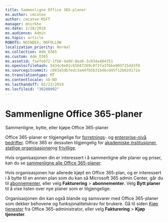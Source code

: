```yaml
---
title: Sammenligne Office 365-planer
ms.author: cmcatee
author: cmcatee-MSFT
manager: mnirkhe
ms.date: 2/28/2018
ms.audience: Admin
ms.topic: article
ROBOTS: NOINDEX, NOFOLLOW
localization_priority: Normal
ms.collection: Adm_O365
ms.custom: Adm_O365
ms.assetid: faefe872-1fb6-4a0d-8ea6-3c034a484351
ms.openlocfilehash: 5434c0e01c65687269c8f3fa37bbe903f15dd3f0
ms.sourcegitcommit: c003a5db7edc3a44fb5b31b46cd45f12b62d172a
ms.translationtype: MT
ms.contentlocale: nb-NO
ms.lasthandoff: 02/22/2019
ms.locfileid: "30208092"
---
```

# <a name="compare-office-365-plans"></a>Sammenligne Office 365-planer

Sammenligne, bytte, eller kjøpe Office 365-planer
  
Office 365-planer er tilgjengelige for [forretnings](https://products.office.com/compare-all-microsoft-office-products?tab=2)- og [enterprise-nivå bedrifter](https://products.office.com/business/compare-more-office-365-for-business-plans). Office 365 er dessuten tilgjengelig for [akademiske institusjoner](https://products.office.com/academic/compare-office-365-education-plans), [statlige organisasjoner](https://products.office.com/government/compare-office-365-government-plans)og [frivillige](https://products.office.com/nonprofit/office-365-nonprofit-plans-and-pricing?tab=1).
  
Hvis organisasjonen din er interessert i å sammenligne alle planer og priser, kan du se [sammenligne alle Office 365-planer](https://products.office.com/business/compare-more-office-365-for-business-plans).
  
Hvis organisasjonen har allerede kjøpt en Office 365-plan, og er interessert i å bytte til en annen plan som du kan så Microsoft 365 admin Center, går du til [abonnementer](https://go.microsoft.com/fwlink/p/?linkid=842054), eller velg **Fakturering** \> **abonnementer**. Velg **Bytt planer** til å vise listen over nye planer som er tilgjengelige. 
  
Organisasjonen din kan også blande og samsvarer med Office 365-planer som dekker behovene og funksjonalitetskrav for brukere. Gå til siden [Kjøp tjenester](https://go.microsoft.com/fwlink/p/?linkid=868433) fra Office 365-administrator, eller velg **Fakturering** \> **Kjøp tjenester**.
  

